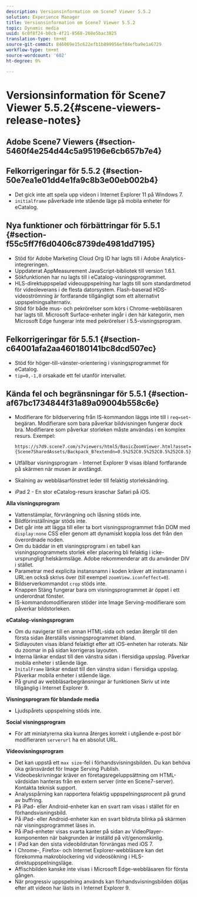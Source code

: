 ```yaml
---
description: Versionsinformation om Scene7 Viewer 5.5.2
solution: Experience Manager
title: Versionsinformation om Scene7 Viewer 5.5.2
topic: Dynamic media
uuid: 6c0f8f24-b0cb-4f21-8568-268e5bac3825
translation-type: tm+mt
source-git-commit: 846069e15c622efb1b899956ef84efba9e1a6729
workflow-type: tm+mt
source-wordcount: '602'
ht-degree: 0%

---
```



# Versionsinformation för Scene7 Viewer 5.5.2{#scene-viewers-release-notes}

## Adobe Scene7 Viewers {#section-5460f4e254d44c5a95196e6cb657b7e4}

## Felkorrigeringar för 5.5.2 {#section-50e7ea1e01dd4e1fa9c8b3e00eb002b4}

* Det gick inte att spela upp videon i Internet Explorer 11 på Windows 7.
* `initialframe` påverkade inte stående läge på mobila enheter för eCatalog.

## Nya funktioner och förbättringar för 5.5.1 {#section-f55c5ff7f6d0406c8739de4981dd7195}

* Stöd för Adobe Marketing Cloud Org ID har lagts till i Adobe Analytics-integreringen.
* Uppdaterat AppMeasurement JavaScript-bibliotek till version 1.6.1.
* Sökfunktionen har nu lagts till i eCatalog-visningsprogrammet.
* HLS-direktuppspelad videouppspelning har lagts till som standardmetod för videoleverans i de flesta datorsystem. Flash-baserad HDS-videoströmning är fortfarande tillgängligt som ett alternativt uppspelningsalternativ.
* Stöd för både mus- och pekrörelser som körs i Chrome-webbläsaren har lagts till. Microsoft Surface-enheter ingår i den här kategorin, men Microsoft Edge fungerar inte med pekrörelser i 5.5-visningsprogram.

## Felkorrigeringar för 5.5.1 {#section-c64001afa2aa460180141bc8dcd507ec}

* Stöd för höger-till-vänster-orientering i visningsprogrammet för eCatalog.
* `tip=0,-1,0` orsakade ett fel utanför intervallet.

## Kända fel och begränsningar för 5.5.1 {#section-af67bc1734844f31a89a09004b558c6e}

* Modifierare för bildservering från IS-kommandon läggs inte till i `req=set`-begäran. Modifierare som bara påverkar bildvisningen fungerar dock bra. Modifierare som påverkar storleken måste användas i en komplex resurs. Exempel:

   `https://s7d9.scene7.com/s7viewers/html5/BasicZoomViewer.html?asset= {Scene7SharedAssets/Backpack_B?extendn=0.5%252C0.5%252C0.5%252C0.5}`

* Utfällbar visningsprogram - Internet Explorer 9 visas ibland fortfarande på skärmen när musen är avstängd.
* Skalning av webbläsarfönstret leder till felaktig storleksändring.
* iPad 2 - En stor eCatalog-resurs kraschar Safari på iOS.

**Alla visningsprogram**

* Vattenstämplar, förvrängning och låsning stöds inte.
* Bildförinställningar stöds inte.
* Det går inte att lägga till eller ta bort visningsprogrammet från DOM med `display:none` CSS eller genom att dynamiskt koppla loss det från den överordnade noden.
* Om du bäddar in ett visningsprogram i en tabell kan visningsprogrammets storlek eller placering bli felaktig i icke-ursprungligt helskärmsläge. Adobe rekommenderar att du använder DIV i stället.
* Parametrar med explicita instansnamn i koden kräver att instansnamn i URL:en också skrivs över (till exempel `zoomView.iconfeffect=0`).
* Bildserverkommandot `crop` stöds inte.
* Knappen Stäng fungerar bara om visningsprogrammet är öppet i ett underordnat fönster.
* IS-kommandomodifieraren stöder inte Image Serving-modifierare som påverkar bildstorleken.

**eCatalog-visningsprogram**

* Om du navigerar till en annan HTML-sida och sedan återgår till den första sidan återställs visningsprogrammet ibland.
* Sidlayouten visas ibland felaktigt efter att iOS-enheten har roterats. När du zoomar in på sidan korrigeras layouten.
* Interna länkar endast till den vänstra sidan i flersidiga uppslag. Påverkar mobila enheter i stående läge.
* `InitalFrame` länkar endast till den vänstra sidan i flersidiga uppslag. Påverkar mobila enheter i stående läge.
* På grund av webbläsarbegränsningar är funktionen Skriv ut inte tillgänglig i Internet Explorer 9.

**Visningsprogram för blandade media**

* Ljudspårets uppspelning stöds inte.

**Social visningsprogram**

* För att miniatyrerna ska kunna återges korrekt i utgående e-post bör modifieraren `serverurl` ha en absolut URL.

**Videovisningsprogram**

* Det kan uppstå ett `max size`-fel i förhandsvisningsbilden. Du kan behöva öka gränsvärdet för Image Serving Publish.
* Videobeskrivningar kräver en företagsregeluppsättning om HTML-värdsidan hanteras från en extern server (inte en Scene7-server). Kontakta teknisk support.
* Analysspårning kan rapportera felaktig uppspelningsprocent på grund av buffring.
* På iPad- eller Android-enheter kan en svart ram visas i stället för en förhandsvisningsbild.
* På iPad- eller Android-enheter kan en svart bildruta blinka på skärmen när visningsprogrammet läses in.
* På iPad-enheter visas svarta kanter på sidan av VideoPlayer-komponenten när bakgrunden är inställd på vit/genomskinlig.
* I iPad kan den sista videobildrutan förvrängas med iOS 7.
* I Chrome-, Firefox- och Internet Explorer-webbläsare kan det förekomma makroblockering vid videosökning i HLS-direktuppspelningsläge.
* Affischbilden kanske inte visas i Microsoft Edge-webbläsaren för första gången.
* När progressiv uppspelning används kan förhandsvisningsbilden döljas efter att videon har lästs in i Internet Explorer 9.

